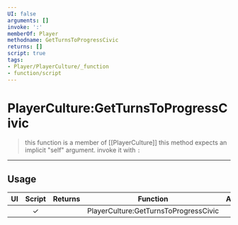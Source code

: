 ```yaml
---
UI: false
arguments: []
invoke: ':'
memberOf: Player
methodname: GetTurnsToProgressCivic
returns: []
script: true
tags:
- Player/PlayerCulture/_function
- function/script
---
```

# PlayerCulture:GetTurnsToProgressCivic
> this function is a member of [[PlayerCulture]]
> this method expects an implicit "self" argument. invoke it with `:`
-----
## Usage
|  UI | Script | Returns | Function | Arguments |
|:---:|:------:|-------:|:--------:|:---------|
| |✓||PlayerCulture:GetTurnsToProgressCivic||
